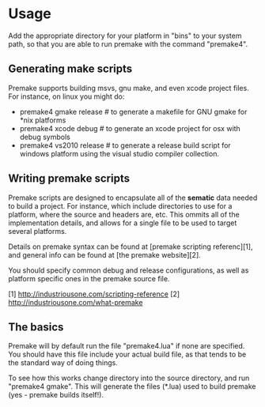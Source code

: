 # Usage

Add the appropriate directory for your platform in "bins" to your system path, so that you are able to run premake with the command "premake4".

## Generating make scripts

Premake supports building msvs, gnu make, and even xcode project files. For instance, on linux you might do:

* premake4 gmake release # to generate a makefile for GNU gmake for \*nix platforms 
* premake4 xcode debug # to generate an xcode project for osx with debug symbols
* premake4 vs2010 release # to generate a release build script for windows platform using the visual studio compiler collection.


## Writing premake scripts

Premake scripts are designed to encapsulate all of the **sematic** data needed to build a project. For instance, which include directories to use for a platform, where the source and headers are, etc. This ommits all of the implementation details, and allows for a single file to be used to target several platforms.

Details on premake syntax can be found at [premake scripting referenc][1], and general info can be found at [the premake website][2].

You should specify common debug and release configurations, as well as platform specific ones in the premake source file.

 [1] http://industriousone.com/scripting-reference
 [2] http://industriousone.com/what-premake


## The basics

Premake will by default run the file "premake4.lua" if none are specified. You should have this file include your actual build file, as that tends to be the standard way of doing things. 

To see how this works change directory into the source directory, and run "premake4 gmake". This will generate the files (\*.lua) used to build premake (yes - premake builds itself!).


